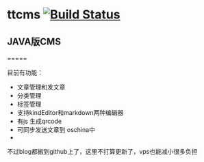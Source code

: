 # ttcms [![Build Status](https://travis-ci.org/feiyan35488/ttcms.png?branch=master)](https://travis-ci.org/feiyan35488/ttcms)
## JAVA版CMS 
=====

目前有功能：
  * 文章管理和发文章
  * 分类管理
  * 标签管理
  * 支持kindEditor和markdown两种编辑器
  * 有js 生成qrcode
  * 可同步发送文章到 oschina中
  * 
不过blog都搬到github上了，这里不打算更新了，vps也能减小很多负担
